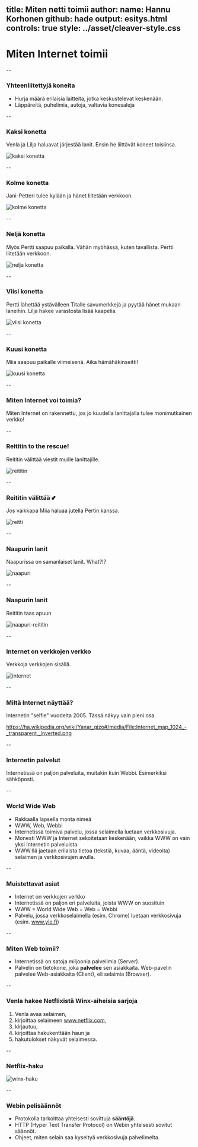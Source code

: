 title: Miten netti toimii
author:
  name: Hannu Korhonen
  github: hade
output: esitys.html
controls: true
style: ../asset/cleaver-style.css
--

# Miten Internet toimii

--

### Yhteenliitettyjä koneita
- Hurja määrä erilaisia laitteita, jotka keskustelevat keskenään.
- Läppäreitä, puhelimia, autoja, valtavia konesaleja

--

### Kaksi konetta
Venla ja Lilja haluavat järjestää lanit. Ensin he liittävät koneet toisiinsa. 

 ![kaksi konetta](img/kaksi-konetta.svg)

--

### Kolme konetta
Jani-Petteri tulee kylään ja hänet liitetään verkkoon.  

 ![kolme konetta](img/kolme-konetta.svg)

--

### Neljä konetta  
Myös Pertti saapuu paikalla. Vähän myöhässä, kuten tavallista. Pertti liitetään verkkoon. 

 ![nelja konetta](img/nelja-konetta.svg)  

--

### Viisi konetta  
Pertti lähettää ystävälleen Titalle savumerkkejä ja pyytää hänet mukaan laneihin. Lilja hakee varastosta lisää kaapelia.

 ![viisi konetta](img/viisi-konetta.svg)  

--

### Kuusi konetta  
Miia saapuu paikalle viimeisenä. Aika hämähäkinseitti!

 ![kuusi konetta](img/kuusi-konetta.svg)  

--

### Miten Internet voi toimia?
Miten Internet on rakennettu, jos jo kuudella lanittajalla tulee monimutkainen verkko!

--

### Reititin to the rescue!
Reititin välittää viestit muille lanittajille.

 ![reititin](img/reititin.svg) 

--

### Reititin välittää 💕
Jos vaikkapa Miia haluaa jutella Pertin kanssa. 

 ![reitti](img/reitti.svg) 

--

### Naapurin lanit
Naapurissa on samanlaiset lanit. What?!?

 ![naapuri](img/naapuri.svg)

-- 

### Naapurin lanit
Reititin taas apuun

 ![naapuri-reititin](img/naapuri-reititin.svg)

-- 

### Internet on verkkojen verkko
Verkkoja verkkojen sisällä.

 ![internet](img/internet.svg)

-- 

### Miltä Internet näyttää?

Internetin "selfie" vuodelta 2005. Tässä näkyy vain pieni osa. 

https://ha.wikipedia.org/wiki/Yanar_gizo#/media/File:Internet_map_1024_-_transparent,_inverted.png

--

### Internetin palvelut
Internetissä on paljon palveluita, muitakin kuin Webbi. Esimerkiksi sähköposti.

--

### World Wide Web
- Rakkaalla lapsella monta nimeä
- WWW, Web, Webbi
- Internetissä toimiva palvelu, jossa selaimella luetaan verkkosivuja. 
- Monesti WWW ja Internet sekoitetaan keskenään, vaikka WWW on vain yksi Internetin palveluista. 
- WWW:llä jaetaan erilaista tietoa (tekstiä, kuvaa, ääntä, videoita) selaimen ja verkkosivujen avulla. 

--

### Muistettavat asiat
- Internet on verkkojen verkko
- Internetissä on paljon eri palveluita, joista WWW on suosituin
- WWW = World Wide Web = Web = Webbi
- Palvelu, jossa verkkoselaimella (esim. Chrome) luetaan verkkosivuja (esim. www.yle.fi)

--

### Miten Web toimii?

- Internetissä on satoja miljoonia palvelimia (Server). 
- Palvelin on tietokone, joka **palvelee** sen asiakkaita. Web-pavelin palvelee Web-asiakkaita (Client), eli selaimia (Browser).

--

### Venla hakee Netflixistä Winx-aiheisia sarjoja
1. Venla avaa selaimen,
1. kirjoittaa selaimeen www.netflix.com,
1. kirjautuu,
1. kirjoittaa hakukenttään haun ja
1. hakutulokset näkyvät selaimessa.

--

### Netflix-haku
 ![winx-haku](img/winx-haku.svg)

--

### Webin pelisäännöt
- Protokolla tarkoittaa yhteisesti sovittuja **sääntöjä**. 
- HTTP (Hyper Text Transfer Protocol) on Webin yhteisesti sovitut säännöt. 
- Ohjeet, miten selain saa kyseltyä verkkosivuja palvelimelta. 
